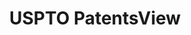 ---
bigquery: https://console.cloud.google.com/bigquery?p=patents-public-data&d=patentsview&page=dataset
citation: Attribution should be given to PatentsView for use, distribution, or derivative
  works.
code: https://github.com/CSSIP-AIR/PatentsView-Code-Snippets/
contributors: USPTO
cost: None
description: 'PatentsView includes US patent data including raw data (summaries, applications,
  pregrant applications), disambugations of inventors and assignees, and inventor
  gender estimates.  Also foreign priority data, # of figures and sheets, and government
  interest statements.'
documentation: https://patentsview.org/query/builder-faqs
last_edit: 04/05/2022, 21:49:50
location: https://patentsview.org/
maintained_by: USPTO
record_creation_timestamp: 12/2/2020 17:20:46
schema_fields:
- deceased
- country_transformed
- patent_id
- date
- disamb_assignee_id_20200929
- disamb_inventor_id_20171003
- _371_date
- county
- exemplary
- term_grant
- category_id
- rawlocation_id
- disamb_assignee_id_20200630
- disamb_inventor_id_20200929
- num_figures
- level_two
- field_id
- classification_level
- organization_id
- action_date
- city
- application_id
- level_one
- gi_statement
- disamb_assignee_id_20190820
- section_id
- lawyer_id
- sequence
- latin_name
- number
- kind
- latitude
- country
- group
- subclass
- rule_47
- disamb_assignee_id_20191008
- type
- classification_value
- subgroup_id
- disamb_inventor_id_20171226
- relkind
- group_id
- term_disclaimer
- lapse_of_patent
- category
- applicant_type
- mainclass_id
- num_sheets
- disamb_assignee_id_20190312
- length
- name
- level_three
- lname
- state
- f102_date
- disamb_inventor_id_20170307
- disamb_inventor_id_20200630
- id
- status
- rawassignee_id
- subgroup
- rel_id
- disamb_inventor_id_20200331
- citation_id
- uuid
- disamb_inventor_id_20190820
- latlong
- subclass_id
- f371_date
- subcategory_id
- male_flag
- assignee_id
- disamb_inventor_id_20191008
- sector_title
- name_last
- disamb_assignee_id_20191231
- section
- doctype
- state_fips
- subsection_id
- _102_date
- attribution_status
- disamb_assignee_id_20181127
- filename
- field_title
- contract_award_number
- disamb_inventor_id_20170808
- abstract
- county_fips
- disamb_assignee_id_20200331
- male
- disclaimer_date
- reldocno
- classification_data_source
- num
- disamb_inventor_id_20191231
- disamb_inventor_id_20190312
- designation
- disamb_inventor_id_20180528
- variety
- text
- ipc_version_indicator
- term_extension
- series_code
- ipc_class
- rawinventor_id
- location_id
- publication_number
- fname
- title
- organization
- disamb_inventor_id_20201229
- doc_type
- symbol_position
- classification_status
- inventor_id
- dependent
- role
- name_first
- main_group
- disamb_inventor_id_20181127
- longitude
- withdrawn
- num_claims
shortname: patentsview
tags:
- disambiguation
- United States
- gender
terms_of_use: Creative Commons Attribution 4.0 International License.
timeframe: 1963-1999
title: USPTO PatentsView
uuid: cf1780b1-e265-4e49-8d1d-83b9cfe0fd9a
---